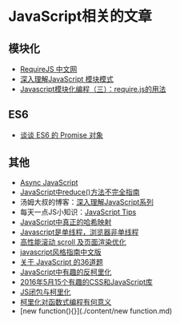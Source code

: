 # JavaScript相关的文章

## 模块化

- [RequireJS 中文网](http://www.requirejs.cn/docs/start.html)
- [深入理解JavaScript 模块模式](http://www.oschina.net/translate/javascript-module-pattern-in-depth)
- [Javascript模块化编程（三）：require.js的用法](http://www.ruanyifeng.com/blog/2012/11/require_js.html)

## ES6

- [谈谈 ES6 的 Promise 对象](http://blog.acwong.org/2015/06/22/es6-promise/)

## 其他

- [Async JavaScript](http://jser.it/blog/2014/05/18/async-javascript/)
- [JavaScript中reduce()方法不完全指南](http://blog.tingyun.com/web/article/detail/476)
- 汤姆大叔的博客：[深入理解JavaScript系列](http://www.cnblogs.com/TomXu/archive/2011/12/15/2288411.html)
- 每天一点JS小知识：[JavaScript Tips](http://www.jstips.co/zh_CN)
- [JavaScript中真正的哈希映射](http://www.tuicool.com/articles/NBVvmqU)
- [Javascript是单线程，浏览器非单线程](http://caibaojian.com/js-event-loop.html)
- [高性能滚动 scroll 及页面渲染优化](http://www.cnblogs.com/coco1s/p/5499469.html)
- [javascript风格指南中文版](http://caibaojian.com/toutiao/6194)
- [关于 JavaScript 的36道题](http://www.th7.cn/web/js/201501/80821.shtml)
- [JavaScript中有趣的反柯里化](http://blog.jobbole.com/32059/)
- [2016年5月15个有趣的CSS和JavaScript库](http://www.jcodecraeer.com/a/qianduankaifa/css3/2016/0608/4343.html?hmsr=toutiao.io&utm_medium=toutiao.io&utm_source=toutiao.io)
- [JS闭包与柯里化](http://www.itxueyuan.org/view/5637.html)
- [柯里化对函数式编程有何意义](https://www.zhihu.com/question/20037482)
- [new function(){}](./content/new function.md)
